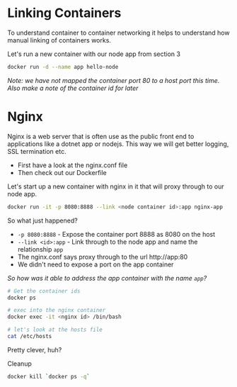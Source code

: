 # Linking Containers

To understand container to container networking it helps to 
understand how manual linking of containers works.


Let's run a new container with our node app from section 3

```bash
docker run -d --name app hello-node
```

_Note: we have not mapped the container port 80 to a host port this
time. Also make a note of the container id for later_

# Nginx

Nginx is a web server that is often use as the public front end to 
applications like a dotnet app or nodejs. This way we will get better 
logging, SSL termination etc.

- First have a look at the nginx.conf file
- Then check out our Dockerfile

Let's start up a new container with nginx in it that will proxy through 
to our node app.

```bash
docker run -it -p 8080:8888 --link <node container id>:app nginx-app
```
 So what just happened?
 
 - `-p 8080:8888` - Expose the container port 8888 as 8080 on the host
 - `--link <id>:app` - Link through to the node app and name the relationship `app`
 - The nginx.conf says proxy through to the url http://app:80
 - We didn't need to expose a port on the app container

*So how was it able to address the app container with the name `app`?*

```bash
# Get the container ids
docker ps

# exec into the nginx container
docker exec -it <nginx id> /bin/bash

# let's look at the hosts file
cat /etc/hosts
```

Pretty clever, huh?

Cleanup 
```bash
docker kill `docker ps -q`
```
